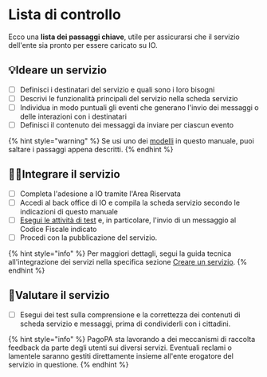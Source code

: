 # Lista di controllo

Ecco una **lista dei passaggi chiave**, utile per assicurarsi che il servizio dell'ente sia pronto per essere caricato su IO.

## :bulb:Ideare un servizio

* [ ] Definisci i destinatari del servizio e quali sono i loro bisogni
* [ ] Descrivi le funzionalità principali del servizio nella scheda servizio
* [ ] Individua in modo puntuali gli eventi che generano l'invio dei messaggi o delle interazioni con i destinatari
* [ ] Definisci il contenuto dei messaggi da inviare per ciascun evento

{% hint style="warning" %}
Se usi uno dei [modelli](broken-reference) in questo manuale, puoi saltare i passaggi appena descritti.&#x20;
{% endhint %}

## :technologist:Integrare il servizio

* [ ] Completa l'adesione a IO tramite l'Area Riservata
* [ ] Accedi al back office di IO e compila la scheda servizio secondo le indicazioni di questo manuale
* [ ] [Esegui le attività di test](http://127.0.0.1:5000/s/coSKRte21UjDBRWKLtEs/funzionalita/creare-un-servizio/visualizzare-un-servizio-in-test) e, in particolare, l'invio di un messaggio al Codice Fiscale indicato
* [ ] Procedi con la pubblicazione del servizio.

{% hint style="info" %}
Per maggiori dettagli, segui la guida tecnica all'integrazione dei servizi nella specifica sezione [Creare un servizio](http://127.0.0.1:5000/s/coSKRte21UjDBRWKLtEs/funzionalita/creare-un-servizio).
{% endhint %}

## :thinking:Valutare il servizio

* [ ] Esegui dei test sulla comprensione e la correttezza dei contenuti di scheda servizio e messaggi, prima di condividerli con i cittadini.&#x20;

{% hint style="info" %}
PagoPA sta lavorando a dei meccanismi di raccolta feedback da parte degli utenti sui diversi servizi. Eventuali reclami o lamentele saranno gestiti direttamente insieme all'ente erogatore del servizio in questione.
{% endhint %}
